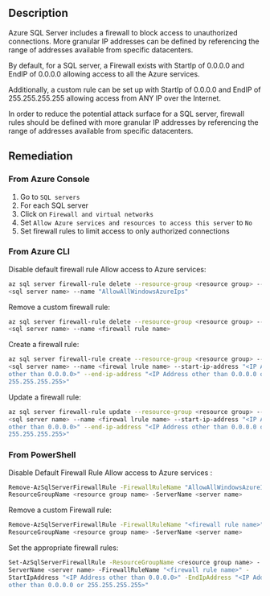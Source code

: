 ## Description

Azure SQL Server includes a firewall to block access to unauthorized connections. More granular IP addresses can be defined by referencing the range of addresses available from specific datacenters.

By default, for a SQL server, a Firewall exists with StartIp of 0.0.0.0 and EndIP of 0.0.0.0 allowing access to all the Azure services.

Additionally, a custom rule can be set up with StartIp of 0.0.0.0 and EndIP of 255.255.255.255 allowing access from ANY IP over the Internet.

In order to reduce the potential attack surface for a SQL server, firewall rules should be defined with more granular IP addresses by referencing the range of addresses available from specific datacenters.

## Remediation

### From Azure Console

  1. Go to `SQL servers`
  2. For each SQL server
  3. Click on `Firewall and virtual networks`
  4. Set `Allow Azure services and resources to access this server` to `No`
  5. Set firewall rules to limit access to only authorized connections

### From Azure CLI

Disable default firewall rule Allow access to Azure services:

```bash
az sql server firewall-rule delete --resource-group <resource group> --server
<sql server name> --name "AllowAllWindowsAzureIps"
```

Remove a custom firewall rule:

```bash
az sql server firewall-rule delete --resource-group <resource group> --server
<sql server name> --name <firewall rule name>
```

Create a firewall rule:

```bash
az sql server firewall-rule create --resource-group <resource group> --server
<sql server name> --name <firewal lrule name> --start-ip-address "<IP Address
other than 0.0.0.0>" --end-ip-address "<IP Address other than 0.0.0.0 or
255.255.255.255>"
```

Update a firewall rule:

```bash
az sql server firewall-rule update --resource-group <resource group> --server
<sql server name> --name <firewal lrule name> --start-ip-address "<IP Address
other than 0.0.0.0>" --end-ip-address "<IP Address other than 0.0.0.0 or
255.255.255.255>"
```

### From PowerShell

Disable Default Firewall Rule Allow access to Azure services :

```bash
Remove-AzSqlServerFirewallRule -FirewallRuleName "AllowAllWindowsAzureIps" -
ResourceGroupName <resource group name> -ServerName <server name>
```

Remove a custom Firewall rule:

```bash
Remove-AzSqlServerFirewallRule -FirewallRuleName "<firewall rule name>" -
ResourceGroupName <resource group name> -ServerName <server name>
```

Set the appropriate firewall rules:

```bash
Set-AzSqlServerFirewallRule -ResourceGroupName <resource group name> -
ServerName <server name> -FirewallRuleName "<firewall rule name>" -
StartIpAddress "<IP Address other than 0.0.0.0>" -EndIpAddress "<IP Address
other than 0.0.0.0 or 255.255.255.255>"
```